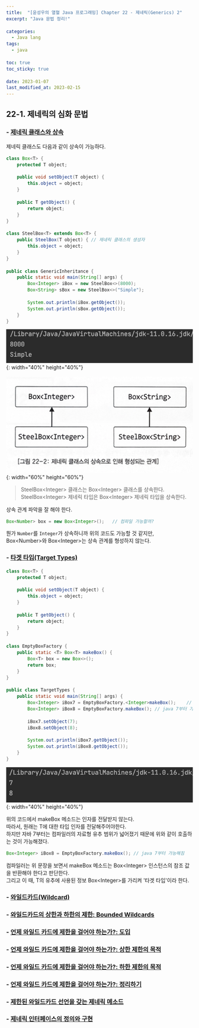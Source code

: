 ```yaml
---
title:  "[윤성우의 열혈 Java 프로그래밍] Chapter 22 - 제네릭(Generics) 2"
excerpt: "Java 문법 정리!"

categories:
  - Java lang
tags:
  - java

toc: true
toc_sticky: true

date: 2023-01-07
last_modified_at: 2023-02-15
---
```

## 22-1. 제네릭의 심화 문법
### - <u>제네릭 클래스와 상속</u>
제네릭 클래스도 다음과 같이 상속이 가능하다.  
```java
class Box<T> {
    protected T object;

    public void setObject(T object) {
        this.object = object;
    }

    public T getObject() {
        return object;
    }
}

class SteelBox<T> extends Box<T> {
    public SteelBox(T object) { // 제네릭 클래스의 생성자
        this.object = object;
    }
}

public class GenericInheritance {
    public static void main(String[] args) {
        Box<Integer> iBox = new SteelBox<>(8000);
        Box<String> sBox = new SteelBox<>("Simple");

        System.out.println(iBox.getObject());
        System.out.println(sBox.getObject());
    }
}
```
![image](/assets/images/java-lang/22-1.png){: width="40%" height="40%"}<br><br>
![image](/assets/images/java-lang/22-3.png){: width="60%" height="60%"}<br>
> SteelBox\<Integer\> 클래스는 Box\<Integer\> 클래스를 상속한다.  
> SteelBox\<Integer\> 제네릭 타입은 Box\<Integer\> 제네릭 타입을 상속한다.  

상속 관계 파악을 잘 해야 한다.  
```java
Box<Number> box = new Box<Integer>();   // 컴파일 가능할까?
```
뭔가 `Number`를 `Integer`가 상속하니까 위의 코드도 가능할 것 같지만,  
Box\<Number\>와 Box\<Integer\>는 상속 관계를 형성하지 않는다.  


### - <u>타겟 타입(Target Types)</u>
```java
class Box<T> {
    protected T object;

    public void setObject(T object) {
        this.object = object;
    }

    public T getObject() {
        return object;
    }
}

class EmptyBoxFactory {
    public static <T> Box<T> makeBox() {
        Box<T> box = new Box<>();
        return box;
    }
}

public class TargetTypes {
    public static void main(String[] args) {
        Box<Integer> iBox7 = EmptyBoxFactory.<Integer>makeBox();    // java 7 이전 문법
        Box<Integer> iBox8 = EmptyBoxFactory.makeBox(); // java 7부터 가능해짐

        iBox7.setObject(7);
        iBox8.setObject(8);

        System.out.println(iBox7.getObject());
        System.out.println(iBox8.getObject());
    }
}
```
![image](/assets/images/java-lang/22-2.png){: width="40%" height="40%"}<br>

위의 코드에서 makeBox 메소드는 인자를 전달받지 않는다.  
따라서, 원래는 T에 대한 타입 인자를 전달해주어야한다.  
하지만 자바 7부터는 컴파일러의 자료형 유추 범위가 넓어졌기 때문에 위와 같이 호출하는 것이 가능해졌다.

```java
Box<Integer> iBox8 = EmptyBoxFactory.makeBox(); // java 7부터 가능해짐
```
컴파일러는 위 문장을 보면서 makeBox 메소드는 Box\<Integer\> 인스턴스의 참조 값을 반환해야 한다고 판단한다.  
그리고 이 때, T의 유추에 사용된 정보 Box\<Integer\>를 가리켜 '타겟 타입'이라 한다.


### - <u>와일드카드(Wildcard)</u>
### - <u>와일드카드의 상한과 하한의 제한: Bounded Wildcards</u>
### - <u>언제 와일드 카드에 제한을 걸어야 하는가?: 도입</u>
### - <u>언제 와일드 카드에 제한을 걸어야 하는가?: 상한 제한의 목적</u>
### - <u>언제 와일드 카드에 제한을 걸어야 하는가?: 하한 제한의 목적</u>
### - <u>언제 와일드 카드에 제한을 걸어야 하는가?: 정리하기</u>
### - <u>제한된 와일드카드 선언을 갖는 제네릭 메소드</u>
### - <u>제네릭 인터페이스의 정의와 구현</u>